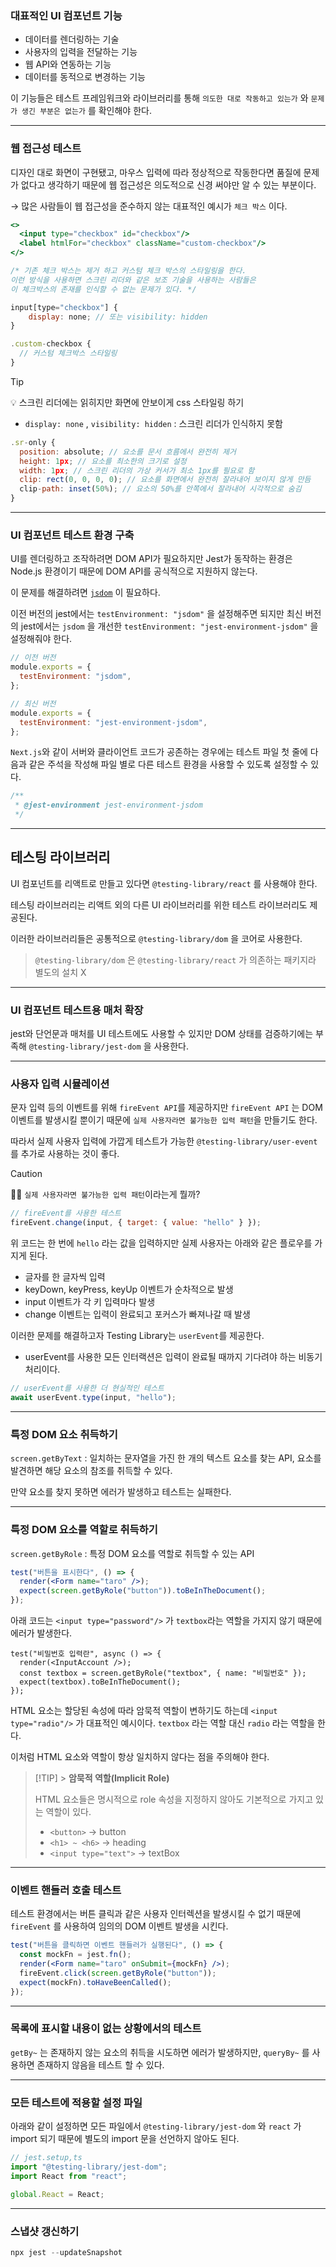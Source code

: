 ### 대표적인 UI 컴포넌트 기능

- 데이터를 렌더링하는 기술
- 사용자의 입력을 전달하는 기능
- 웹 API와 연동하는 기능
- 데이터를 동적으로 변경하는 기능

이 기능들은 테스트 프레임워크와 라이브러리를 통해 `의도한 대로 작동하고 있는가` 와 `문제가 생긴 부분은 없는가` 를 확인해야 한다.

---

### 웹 접근성 테스트

디자인 대로 화면이 구현됐고, 마우스 입력에 따라 정상적으로 작동한다면 품질에 문제가 없다고 생각하기 때문에 웹 접근성은 의도적으로 신경 써야만 알 수 있는 부분이다.

→ 많은 사람들이 웹 접근성을 준수하지 않는 대표적인 예시가 `체크 박스` 이다.

```jsx
<>
  <input type="checkbox" id="checkbox"/>
  <label htmlFor="checkbox" className="custom-checkbox"/>
</>

/* 기존 체크 박스는 제거 하고 커스텀 체크 박스의 스타일링을 한다.
이런 방식을 사용하면 스크린 리더와 같은 보조 기술을 사용하는 사람들은
이 체크박스의 존재를 인식할 수 없는 문제가 있다. */

input[type="checkbox"] {
	display: none; // 또는 visibility: hidden
}

.custom-checkbox {
  // 커스텀 체크박스 스타일링
}
```

> [!TIP]
>
> 💡 스크린 리더에는 읽히지만 화면에 안보이게 css 스타일링 하기
>
> - `display: none` , `visibility: hidden` : 스크린 리더가 인식하지 못함
>
> ```jsx
> .sr-only {
>   position: absolute; // 요소를 문서 흐름에서 완전히 제거
>   height: 1px; // 요소를 최소한의 크기로 설정
>   width: 1px; // 스크린 리더의 가상 커서가 최소 1px를 필요로 함
>   clip: rect(0, 0, 0, 0); // 요소를 화면에서 완전히 잘라내어 보이지 않게 만듬
>   clip-path: inset(50%); // 요소의 50%를 안쪽에서 잘라내어 시각적으로 숨김
> }
> ```

---

### UI 컴포넌트 테스트 환경 구축

UI를 렌더링하고 조작하려면 DOM API가 필요하지만 Jest가 동작하는 환경은 Node.js 환경이기 때문에 DOM API를 공식적으로 지원하지 않는다.

이 문제를 해결하려면 <a href="https://github.com/jsdom/jsdom">`jsdom`</a> 이 필요하다.

이전 버전의 jest에서는 `testEnvironment: "jsdom"` 을 설정해주면 되지만 최신 버전의 jest에서는 `jsdom` 을 개선한 `testEnvironment: "jest-environment-jsdom"` 을 설정해줘야 한다.

```jsx
// 이전 버전
module.exports = {
  testEnvironment: "jsdom",
};

// 최신 버전
module.exports = {
  testEnvironment: "jest-environment-jsdom",
};
```

`Next.js`와 같이 서버와 클라이언트 코드가 공존하는 경우에는 테스트 파일 첫 줄에 다음과 같은 주석을 작성해 파일 별로 다른 테스트 환경을 사용할 수 있도록 설정할 수 있다.

```jsx
/**
 * @jest-environment jest-environment-jsdom
 */
```

---

## 테스팅 라이브러리

UI 컴포넌트를 리액트로 만들고 있다면 `@testing-library/react` 를 사용해야 한다.

테스팅 라이브러리는 리액트 외의 다른 UI 라이브러리를 위한 테스트 라이브러리도 제공된다.

이러한 라이브러리들은 공통적으로 `@testing-library/dom` 을 코어로 사용한다.

> `@testing-library/dom` 은 `@testing-library/react` 가 의존하는 패키지라 별도의 설치 X

---

### UI 컴포넌트 테스트용 매처 확장

jest와 단언문과 매처를 UI 테스트에도 사용할 수 있지만 DOM 상태를 검증하기에는 부족해 `@testing-library/jest-dom` 을 사용한다.

---

### 사용자 입력 시뮬레이션

문자 입력 등의 이벤트를 위해 `fireEvent API`를 제공하지만 `fireEvent API` 는 DOM 이벤트를 발생시킬 뿐이기 때문에 `실제 사용자라면 불가능한 입력 패턴`을 만들기도 한다.

따라서 실제 사용자 입력에 가깝게 테스트가 가능한 `@testing-library/user-event` 를 추가로 사용하는 것이 좋다.

> [!CAUTION]
> 🤷‍♂️ `실제 사용자라면 불가능한 입력 패턴`이라는게 뭘까?
>
> ```jsx
> // fireEvent를 사용한 테스트
> fireEvent.change(input, { target: { value: "hello" } });
> ```
>
> 위 코드는 한 번에 `hello` 라는 값을 입력하지만 실제 사용자는 아래와 같은 플로우를 가지게 된다.
>
> - 글자를 한 글자씩 입력
> - keyDown, keyPress, keyUp 이벤트가 순차적으로 발생
> - input 이벤트가 각 키 입력마다 발생
> - change 이벤트는 입력이 완료되고 포커스가 빠져나갈 때 발생
>
> 이러한 문제를 해결하고자 Testing Library는 `userEvent`를 제공한다.
>
> - userEvent를 사용한 모든 인터랙션은 입력이 완료될 때까지 기다려야 하는 비동기 처리이다.
>
> ```jsx
> // userEvent를 사용한 더 현실적인 테스트
> await userEvent.type(input, "hello");
> ```

---

### 특정 DOM 요소 취득하기

`screen.getByText` : 일치하는 문자열을 가진 한 개의 텍스트 요소를 찾는 API, 요소를 발견하면 해당 요소의 참조를 취득할 수 있다.

만약 요소를 찾지 못하면 에러가 발생하고 테스트는 실패한다.

---

### 특정 DOM 요소를 역할로 취득하기

`screen.getByRole` : 특정 DOM 요소를 역할로 취득할 수 있는 API

```jsx
test("버튼을 표시한다", () => {
  render(<Form name="taro" />);
  expect(screen.getByRole("button")).toBeInTheDocument();
});
```

아래 코드는 `<input type="password"/>` 가 `textbox`라는 역할을 가지지 않기 때문에 에러가 발생한다.

```tsx
test("비밀번호 입력란", async () => {
  render(<InputAccount />);
  const textbox = screen.getByRole("textbox", { name: "비밀번호" });
  expect(textbox).toBeInTheDocument();
});
```

HTML 요소는 할당된 속성에 따라 암묵적 역할이 변하기도 하는데 `<input type="radio"/>` 가 대표적인 예시이다. `textbox` 라는 역할 대신 `radio` 라는 역할을 한다.

이처럼 HTML 요소와 역할이 항상 일치하지 않다는 점을 주의해야 한다.

> [!TIP] > **암묵적 역할(Implicit Role)**
>
> HTML 요소들은 명시적으로 role 속성을 지정하지 않아도 기본적으로 가지고 있는 역할이 있다.
>
> - `<button>` → button
> - `<h1> ~ <h6>` → heading
> - `<input type="text">` → textBox

---

### 이벤트 핸들러 호출 테스트

테스트 환경에서는 버튼 클릭과 같은 사용자 인터렉션을 발생시킬 수 없기 때문에 `fireEvent` 를 사용하여 임의의 DOM 이벤트 발생을 시킨다.

```jsx
test("버튼을 클릭하면 이벤트 핸들러가 실행된다", () => {
  const mockFn = jest.fn();
  render(<Form name="taro" onSubmit={mockFn} />);
  fireEvent.click(screen.getByRole("button"));
  expect(mockFn).toHaveBeenCalled();
});
```

---

### 목록에 표시할 내용이 없는 상황에서의 테스트

`getBy~` 는 존재하지 않는 요소의 취득을 시도하면 에러가 발생하지만, `queryBy~` 를 사용하면 존재하지 않음을 테스트 할 수 있다.

---

### 모든 테스트에 적용할 설정 파일

아래와 같이 설정하면 모든 파일에서 `@testing-library/jest-dom` 와 `react` 가 import 되기 때문에 별도의 import 문을 선언하지 않아도 된다.

```jsx
// jest.setup,ts
import "@testing-library/jest-dom";
import React from "react";

global.React = React;
```

---

### 스냅샷 갱신하기

```jsx
npx jest --updateSnapshot
```
